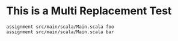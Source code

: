 # This is a Multi Replacement Test

```source-docs
assignment src/main/scala/Main.scala foo
assignment src/main/scala/Main.scala bar
```